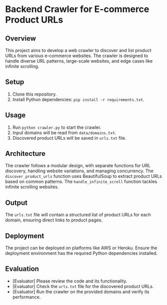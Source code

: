 # Backend Crawler for E-commerce Product URLs

## Overview
This project aims to develop a web crawler to discover and list product URLs from various e-commerce websites. The crawler is designed to handle diverse URL patterns, large-scale websites, and edge cases like infinite scrolling.

## Setup
1. Clone this repository.
2. Install Python dependencies: `pip install -r requirements.txt`.

## Usage
1. Run `python crawler.py` to start the crawler.
2. Input domains will be read from `data/domains.txt`.
3. Discovered product URLs will be saved in `urls.txt` file.

## Architecture
The crawler follows a modular design, with separate functions for URL discovery, handling website variations, and managing concurrency. The `discover_product_urls` function uses BeautifulSoup to extract product URLs based on common patterns. The `handle_infinite_scroll` function tackles infinite scrolling websites.

## Output
The `urls.txt` file will contain a structured list of product URLs for each domain, ensuring direct links to product pages.

## Deployment
The project can be deployed on platforms like AWS or Heroku. Ensure the deployment environment has the required Python dependencies installed.

## Evaluation
- [Evaluator] Please review the code and its functionality.
- [Evaluator] Check the `urls.txt` file for the discovered product URLs.
- [Evaluator] Run the crawler on the provided domains and verify its performance.
